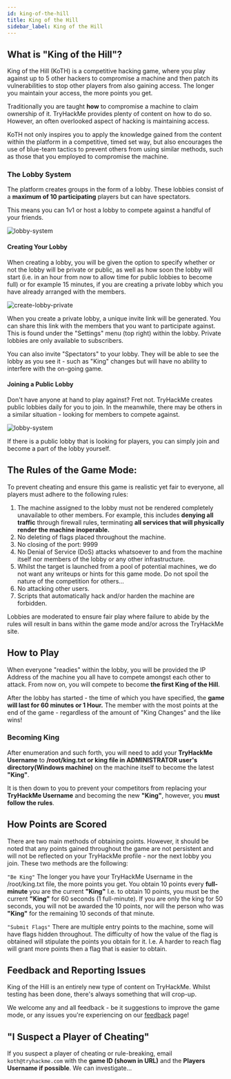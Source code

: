 ```yaml
---
id: king-of-the-hill
title: King of the Hill
sidebar_label: King of the Hill
---
```


## What is "King of the Hill"?
King of the Hill (KoTH) is a competitive hacking game, where you play against up to 5 other hackers to compromise a machine and then patch its vulnerabilities to stop other players from also gaining access. The longer you maintain your access, the more points you get.

Traditionally you are taught **how** to compromise a machine to claim ownership of it. TryHackMe provides plenty of content on how to do so. However, an often overlooked aspect of hacking is maintaining access.

KoTH not only inspires you to apply the knowledge gained from the content within the platform in a competitive, timed set way, but also encourages the use of blue-team tactics to prevent others from using similar methods, such as those that you employed to compromise the machine.

### The Lobby System
The platform creates groups in the form of a lobby. These lobbies consist of a **maximum of 10 participating** players but can have spectators.

This means you can 1v1 or host a lobby to compete against a handful of your friends.

![lobby-system](https://i.imgur.com/q0TUfND.png)

#### Creating Your Lobby
When creating a lobby, you will be given the option to specify whether or not the lobby will be private or public, as well as how soon the lobby will start (i.e. in an hour from now to allow time for public lobbies to become full) or for example 15 minutes, if you are creating a private lobby which you have already arranged with the members.

![create-lobby-private](https://i.imgur.com/3wBo1Pm.png)

When you create a private lobby, a unique invite link will be generated. You can share this link with the members that you want to participate against. This is found under the "Settings" menu (top right) within the lobby.  Private lobbies are only available to subscribers.

You can also invite "Spectators" to your lobby. They will be able to see the lobby as you see it - such as "King" changes but will have no ability to interfere with the on-going game.

#### Joining a Public Lobby
Don't have anyone at hand to play against? Fret not. TryHackMe creates public lobbies daily for you to join. In the meanwhile, there may be others in a similar situation - looking for members to compete against.

![lobby-system](https://i.imgur.com/q0TUfND.png)

If there is a public lobby that is looking for players, you can simply join and become a part of the lobby yourself.

## The Rules of the Game Mode:
To prevent cheating and ensure this game is realistic yet fair to everyone, all players must adhere to the following rules:

 1. The machine assigned to the lobby must not be rendered completely unavailable to other members. For example, this includes **denying all traffic** through firewall rules, terminating **all services that will physically render the machine inoperable.** 
2. No deleting of flags placed throughout the machine.
3. No closing of the port: 9999
4. No Denial of Service (DoS) attacks whatsoever to and from the machine itself nor members of the lobby or any other infrastructure.
5. Whilst the target is launched from a pool of potential machines, we do not want any writeups or hints for this game mode. Do not spoil the nature of the competition for others...
6. No attacking other users.
7. Scripts that automatically hack and/or harden the machine are forbidden.

Lobbies are moderated to ensure fair play where failure to abide by the rules will result in bans within the game mode and/or across the TryHackMe site.

## How to Play
When everyone "readies" within the lobby, you will be provided the IP Address of the machine you all have to compete amongst each other to attack. From now on, you will compete to become **the first King of the Hill**.

After the lobby has started - the time of which you have specified, the **game will last for 60 minutes or 1 Hour.** The member with the most points at the end of the game - regardless of the amount of "King Changes" and the like wins!

### Becoming King
After enumeration and such forth, you will need to add your **TryHackMe Username** to **/root/king.txt or king file in ADMINISTRATOR user's directory(Windows machine)** on the machine itself to become the latest **"King"**.

It is then down to you to prevent your competitors from replacing your **TryHackMe Username** and becoming the new **"King"**, however, you **must follow the rules**.

## How Points are Scored
There are two main methods of obtaining points. However, it should be noted that any points gained throughout the game are not persistent and will not be reflected on your TryHackMe profile - nor the next lobby you join. These two methods are the following:

`"Be King"` The longer you have your TryHackMe Username in the /root/king.txt file, the more points you get. You obtain 10 points every **full-minute** you are the current **"King"**
I.e. to obtain 10 points, you must be the current **"King"** for 60 seconds (1 full-minute). If you are only the king for 50 seconds, you will not be awarded the 10 points, nor will the person who was **"King"** for the remaining 10 seconds of that minute.

`"Submit Flags"` There are multiple entry points to the machine, some will have flags hidden throughout. The difficulty of how the value of the flag is obtained will stipulate the points you obtain for it.
I.e. A harder to reach flag will grant more points then a flag that is easier to obtain.

## Feedback and Reporting Issues
King of the Hill is an entirely new type of content on TryHackMe. Whilst testing has been done, there's always something that will crop-up.

We welcome any and all feedback - be it suggestions to improve the game mode, or any issues you're experiencing on our [feedback](https://tryhackme.com/feedback) page!

## "I Suspect a Player of Cheating"
If you suspect a player of cheating or rule-breaking, email `koth@tryhackme.com` with the **game ID (shown in URL)** and the **Players Username if possible**. We can investigate...

